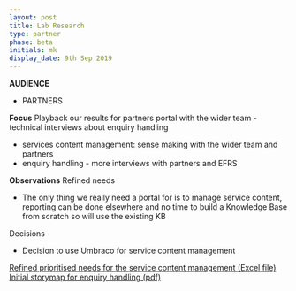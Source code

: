 ```yaml
---
layout: post
title: Lab Research
type: partner
phase: beta
initials: mk
display_date: 9th Sep 2019
---
```

**AUDIENCE**
- PARTNERS

**Focus**
Playback our results for partners portal with the wider team - technical interviews about enquiry handling
- services content management: sense making with the wider team and partners
- enquiry handling - more interviews with partners and EFRS

**Observations**
Refined needs
- The only thing we really need a portal for is to manage service content, reporting can be done elsewhere and no time to build a Knowledge Base from scratch so will use the existing KB

Decisions
- Decision to use Umbraco for service content management

[Refined prioritised needs for the service content management (Excel file)](../files/SEP-Partner-Portal-User-needs-draft.xlsx)
[Initial storymap for enquiry handling (pdf)](../files/Enquiry_Handling-high_level_story_map.pdf)
